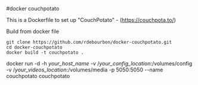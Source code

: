 #docker couchpotato

This is a Dockerfile to set up "CouchPotato" - (https://couchpota.to/)

Build from docker file

```
git clone https://github.com/rdebourbon/docker-couchpotato.git
cd docker-couchpotato
docker build -t couchpotato .
```

docker run -d -h *your_host_name* -v /*your_config_location*:/volumes/config  -v /*your_videos_location*:/volumes/media -p 5050:5050 --name couchpotato couchpotato

